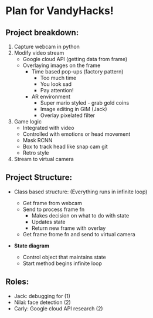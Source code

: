 # Plan for VandyHacks!

## Project breakdown:

1. Capture webcam in python 
2. Modify video stream
    - Google cloud API (getting data from frame)
    - Overlaying images on the frame
        - Time based pop-ups (factory pattern)
            - Too much time
            - You look sad
            - Pay attention!
        - AR environment
            - Super mario styled - grab gold coins
            - Image editing in GIM (Jack)
            - Overlay pixelated filter
3. Game logic
    - Integrated with video
    - Controlled with emotions or head movement
    - Mask RCNN
    - Box to track head like snap cam git
    - Retro style
4. Stream to virtual camera

## Project Structure:

- Class based structure: (Everything runs in infinite loop)
    - Get frame from webcam
    - Send to process frame fn
        - Makes decision on what to do with state
        - Updates state
        - Return new frame with overlay
    - Get frame frome fn and send to virtual camera

- **State diagram**
    - Control object that maintains state
    - Start method begins infinite loop

## Roles:

- Jack:     debugging for (1)
- Nilai:    face detection (2)
- Carly:    Google cloud API research (2) 
